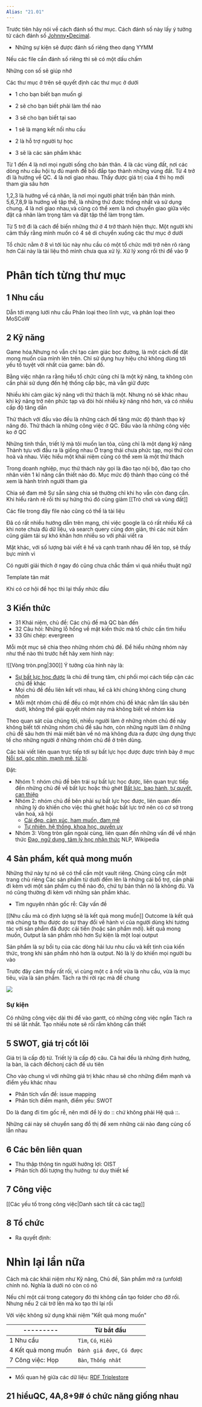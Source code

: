 ```yaml
---
Alias: "21.01"
---
```

Trước tiên hãy nói về cách đánh số thư mục. Cách đánh số này lấy ý tưởng từ cách đánh số [Johnny•Decimal](https://johnnydecimal.com/).
- Những sự kiện sẽ được đánh số riêng theo dạng YYMM

Nếu các file cần đánh số riêng thì sẽ có một dấu chấm

Những con số sẽ giúp nhớ

Các thư mục ở trên sẽ quyết định các thư mục ở dưới
- 1 cho bạn biết bạn muốn gì
- 2 sẽ cho bạn biết phải làm thế nào
- 3 sẽ cho bạn biết tại sao  

- 1 sẽ là mạng kết nối nhu cầu
- 2 là hỗ trợ người tự học
- 3 sẽ là các sản phẩm khác

Từ 1 đến 4 là nơi mọi người sống cho bản thân. 4 là các vùng đất, nơi các dòng nhu cầu hội tụ đủ mạnh để bồi đắp tạo thành những vùng đất. Từ 4 trở đi là hướng về QC. 4 là nơi giao nhau. Thấy được giá trị của 4 thì họ mới tham gia sâu hơn

1,2,3 là hướng về cá nhân, là nơi mọi người phát triển bản thân mình. 5,6,7,8,9 là hướng về tập thể, là những thứ được thống nhất và sử dụng chung. 4 là nơi giao nhau,và cũng có thể xem là nơi chuyển giao giữa việc đặt cá nhân làm trọng tâm và đặt tập thể làm trọng tâm. 

  
Từ 5 trở đi là cách để biến những thứ ở 4 trở thành hiện thực. Một người khi cảm thấy rằng mình muốn có 4 sẽ di chuyển xuống các thư mục ở dưới

Tổ chức nằm ở 8 vì tới lúc này nhu cầu có một tổ chức mới trở nên rõ ràng hơn
Cái này là tài liệu thô mình chưa qua xử lý. Xử lý xong rồi thì để vào 9
# Phân tích từng thư mục
## 1 Nhu cầu
Dẫn tới mạng lưới nhu cầu 
Phân loại theo lĩnh vực, và phân loại theo MoSCoW

## 2 Kỹ năng 
Game hóa.Nhưng nó vẫn chỉ tạo cảm giác bọc đường, là một cách để đặt mong muốn của mình lên trên. Chỉ sử dụng huy hiệu chứ không dùng tới yếu tố tuyệt vời nhất của game: bản đồ. 

Bằng việc nhận ra rằng hiểu tổ chức cũng chỉ là một kỹ năng, ta không còn cần phải sử dụng đến hệ thống cấp bậc, mà vẫn giữ được  

Nhiều khi cảm giác kỹ năng với thử thách là một. Nhưng nó sẽ khác nhau khi kỹ năng trở nên phức tạp và đòi hỏi nhiều kỹ năng nhỏ hơn, và có nhiều cấp độ tăng dần

Thử thách với đầu vào đều là những cách để tăng mức độ thành thạo kỹ năng đó. Thử thách là những công việc ở QC. Đầu vào là những công việc ko ở QC

Những tinh thần, triết lý mà tôi muốn lan tỏa, cũng chỉ là một dạng kỹ năng
Thành tựu với đầu ra là giống nhau
Ở trạng thái chưa phức tạp, mọi thứ còn hoà và nhau. Việc hiểu một khái niệm cũng có thể xem là một thử thách

Trong doanh nghiệp, mục thử thách này gọi là đào tạo nội bộ, đào tạo cho nhân viên 1 kĩ năng cần thiết nào đó. Mục mức độ thành thạo cũng có thể xem là hành trình người tham gia

Chia sẻ đam mê
Sự sẵn sàng chia sẻ thường chỉ khi họ vẫn còn đang cần. Khi hiểu rành rẽ rồi thì sự hứng thú đó cũng giảm
[[Trò chơi và vùng đất]]

Các file trong đây file nào cũng có thể là tài liệu 

Đã có rất nhiều hướng dẫn trên mạng, chỉ việc google là có rất nhiều
Kể cả khi note chưa đủ dữ liệu, và search query cũng đơn giản, thì các nút bấm cũng giảm tải sự khó khăn hơn nhiều so với phải viết ra

Mặt khác, với số lượng bài viết ê hề và cạnh tranh nhau để lên top, sẽ thấy bực mình vì

Có người giải thích ở ngay đó cũng chưa chắc thấm vì quá nhiều thuật ngữ

Template tản mát

Khi có cơ hội để học thì lại thấy nhức đầu
## 3 Kiến thức

- 31 Khái niệm, chủ đề: Các chủ đề mà QC bàn đến      
- 32 Câu hỏi: Những lỗ hổng về mặt kiến thức mà tổ chức cần tìm hiểu
- 33 Ghi chép: evergreen

Mỗi một mục sẽ chia theo những nhóm chủ đề. Để hiểu những nhóm này như thế nào thì trước hết hãy xem hình này:

![[Vòng tròn.png|300]]
Ý tưởng của hình này là:

-   [Sự bất lực học được](https://xn--riqucu-hr5aza.cc/su-bat-luc-hoc-duoc/) là chủ đề trung tâm, chi phối mọi cách tiếp cận các chủ đề khác
-   Mọi chủ đề đều liên kết với nhau, kể cả khi chúng không cùng chung nhóm
-   Mỗi một nhóm chủ đề đều có một nhóm chủ đề khác nằm lẩn sâu bên dưới, không thể giải quyết nhóm này mà không biết về nhóm kia

Theo quan sát của chúng tôi, nhiều người làm ở những nhóm chủ đề này không biết tới những nhóm chủ đề sâu hơn, còn những người làm ở những chủ đề sâu hơn thì mải miết bàn về nó mà không đưa ra được ứng dụng thực tế cho những người ở những nhóm chủ đề ở trên dùng.

Các bài viết liên quan trực tiếp tới sự bất lực học được được trình bày ở mục [Nỗi sợ, góc nhìn, mạnh mẽ, từ bi](https://xn--qucu-hr5aza.cc/category/bai-viet-sau/noi-so-goc-nhin-manh-me-tu-bi/).

Đặt:
- Nhóm 1: nhóm chủ đề bên trái sự bất lực học được, liên quan trực tiếp đến những chủ đề về bất lực hoặc thù ghét [Bất lực, bạo hành, tự quyết, can thiệp](https://xn--qucu-hr5aza.cc/category/bai-viet-sau/bat-luc-bao-hanh-tu-quyet-can-thiep/)
- Nhóm 2: nhóm chủ đề bên phải sự bất lực học được, liên quan đến những lý do khiến cho việc thù ghét hoặc bất lực trở nên có cơ sở trong văn hoá, xã hội
	- [Cái đẹp, cảm xúc, ham muốn, đam mê](https://xn--qucu-hr5aza.cc/category/bai-viet-sau/cai-dep-cam-xuc-ham-muon-dam-me/)
	- [Tự nhiên, hệ thống, khoa học, quyền uy](https://xn--qucu-hr5aza.cc/category/bai-viet-sau/tu-nhien-he-thong-khoa-hoc-quyen-uy/)
- Nhóm 3: Vòng tròn gần ngoài cùng, liên quan đến những vấn đề về nhận thức [Đạo, ngữ dụng, tâm lý học nhận thức](https://xn--qucu-hr5aza.cc/category/bai-viet-sau/dao-ngu-dung-tam-ly-hoc-nhan-thuc/)
NLP, Wikipedia 

## 4 Sản phẩm, kết quả mong muốn
Những thứ này tự nó sẽ có thể cần một vault riêng. Chúng cũng cần một trang chủ riêng 
Các sản phẩm từ dưới đếm lên là những cái bổ trợ, cần phải đi kèm với một sản phẩm cụ thể nào đó, chứ tự bản thân nó là không đủ. Và nó cũng thường đi kèm với những sản phẩm khác. 
- Tìm nguyên nhân gốc rễ: Cây vấn đề

[[Nhu cầu mà có định lượng sẽ là kết quả mong muốn]]
Outcome là kết quả mà chúng ta thu được do sự thay đổi về hành vi của người
dùng khi tương tác với sản phẩm đã được cải tiến (hoặc sản phẩm mới). kết quả mong muốn,
Output là sản phẩm nhỏ hơn
Sự kiện là một loại output

Sản phẩm là sự bồi tụ của các dòng hải lưu nhu cầu và kết tinh của kiến thức, trong khi sản phẩm nhỏ hơn là output. Nó là lý do khiến mọi người bu vào

Trước đây cảm thấy rất rối, vì cùng một c â nốt vừa là nhu cầu, vừa là mục tiêu, vừa là sản phẩm. Tách ra thì rời rạc mà để chung

![](https://miro.medium.com/max/1200/1*pNf5d7h2c-N-BrbM8cVDIA.png) 
### Sự kiện
Có những công việc dài thì để vào gantt, có những công việc ngắn
Tách ra thì sẽ lắt nhắt. Tạo nhiều note sẽ rối rắm không cần thiết

## 5 SWOT, giá trị cốt lõi
Giá trị là cấp độ từ. Triết lý là cấp độ câu. Cả hai đều là những định hướng, la bàn, là cách đểchonj cách để ưu tiên 

Cho vào chung vì với những giá trị khác nhau sẽ cho những điểm mạnh và điểm yếu khác nhau
- Phân tích vấn đề: issue mapping
- Phân tích điểm mạnh, điểm yếu: SWOT

Do là đang đi tìm gốc rễ, nên mới để lý do :: chứ không phải Hệ quả ::. 

Những cái này sẽ chuyển sang đồ thị để xem những cái nào đang củng cố lẫn nhau

## 6 Các bên liên quan
- Thu thập thông tin người hưởng lợi: OIST
- Phân tích đối tượng thụ hưởng: tư duy thiết kế
## 7 Công việc
[[Các yếu tố trong công việc|Danh sách tất cả các tag]]

## 8 Tổ chức 
- Ra quyết định: 
# Nhìn lại lần nữa
Cách mà các khái niệm như Kỹ năng, Chủ đề, Sản phẩm mở ra (unfold) chính nó. Nghĩa là dưới nó còn có nó

Nếu chỉ một cái trong category đó thì không cần tạo folder cho đỡ rối. Nhưng nếu 2 cái trở lên mà ko tạo thì lại rối

Với việc không sử dụng khái niệm "Kết quả mong muốn"
 
| ---------           | Từ bắt đầu                 |
| ------------------- | -------------------------- |
| 1 Nhu cầu           | `Tìm`, `Có`, `Hiểu`        |
| 4 Kết quả mong muốn | `Đánh giá được`, `Có được` |
| 7 Công việc: Họp    | `Bàn`, `Thống nhất`        |
|                     |                            |

- Mối quan hệ giữa các dữ liệu: [RDF Triplestore](https://viblo.asia/u/huynhduc)
## 21 hiểuQC, 4A,8+9# ó chức năng giống nhau 